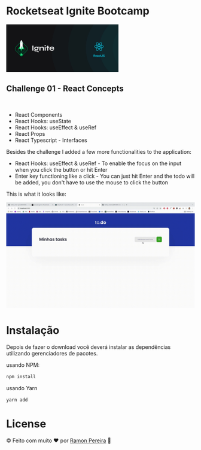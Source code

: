 # Rocketseat Ignite Bootcamp

<img src="./public/assets/Ignite.JPG" width="300">
<br/>

## Challenge 01 - React Concepts
<br/>
<ul>
   <li>React Components</li>
   <li>React Hooks: useState</li>
   <li>React Hooks: useEffect & useRef</li>
   <li>React Props</li>
   <li>React Typescript - Interfaces</li>
</ul>

Besides the challenge I added a few more functionalities to the application:

<ul>
   <li>React Hooks: useEffect & useRef - To enable the focus on the input when you click the button or hit Enter</li>
   <li>Enter key functioning like a click - You can just hit Enter and the todo will be added, you don't have to use the mouse to click the button</li>
</ul>

This is what it looks like:

<img src="./public/assets/Rocketseat Ignite.gif">

# Instalação

Depois de fazer o download você deverá instalar as dependências utilizando gerenciadores de pacotes. 

usando NPM: 

```sh
npm install
```
usando Yarn
```sh
yarn add
```

# License
© Feito com muito &#10084; por [Ramon Pereira](https://www.linkedin.com/in/ramon-pereira88/) 🤝

